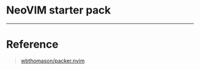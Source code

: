 # NeoVIM starter pack
---


# Reference
> [wbthomason/packer.nvim](https://github.com/wbthomason/packer.nvim)
